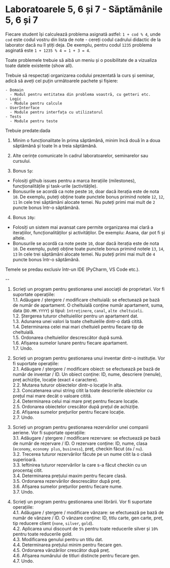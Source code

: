 # Laboratoarele 5, 6 și 7 - Săptămânile 5, 6 și 7

Fiecare student își calculează problema asignată astfel: `1 + cod % 4`, unde `cod` este codul vostru din lista de note - cereți codul cadrului didactic de la laborator dacă nu îl știți deja. De exemplu, pentru codul `1235` problema asginată este `1 + 1235 % 4 = 1 + 3 = 4`.

Toate problemele trebuie să aibă un meniu și o posibilitate de a vizualiza toate datele existente (show all).

Trebuie să respectați organizarea codului prezentată la curs și seminar, adică să aveți cel puțin următoarele pachete și fișiere:
```
- Domain
  - Modul pentru entitatea din problema voastră, cu getteri etc.
- Logic
  - Module pentru calcule
- UserInterface
  - Module pentru interfața cu utilizatorul
- Tests
  - Module pentru teste
```

Trebuie predate:dada
1. Minim o funcționalitate în prima săptămână, minim încă două în a doua săptămână și toate în a treia săptămână.

2. Alte cerințe comunicate în cadrul laboratoarelor, seminarelor sau cursului. 

3. Bonus `5p`: 
- Folosiți github issues pentru a marca iterațiile (milestones), funcționalitățile și task-urile (activitățile).
- Bonusurile se acordă ca note peste `10`, doar dacă iterația este de nota `10`. De exemplu, puteți obține toate punctele bonus primind notele `12`, `12`, `11` în cele trei săptămâni alocate temei. Nu puteți primi mai mult de `2` puncte bonus într-o săptămână.

4. Bonus `10p`:
- Folosiți un sistem mai avansat care permite organizarea mai clară a iterațiilor, funcționalităților și activităților. De exemplu: Asana, dar pot fi și altele.
- Bonusurile se acordă ca note peste `10`, doar dacă iterația este de nota `10`. De exemplu, puteți obține toate punctele bonus primind notele `13`, `14`, `13` în cele trei săptămâni alocate temei. Nu puteți primi mai mult de `4` puncte bonus într-o săptămână.

Temele se predau exclusiv într-un IDE (PyCharm, VS Code etc.).

--

1. Scrieți un program pentru gestionarea unei asociații de proprietari. Vor fi suportate operațiile:  
   1.1. Adăugare / ștergere / modificare cheltuială: se efectuează pe bază de număr de apartament. O cheltuială conține număr apartament, suma, data (`DD.MM.YYYY`) și tipul: `întreținere`, `canal`, `alte cheltuieli`.  
   1.2. Ștergerea tuturor cheltuielilor pentru un apartament dat.  
   1.3. Adunarea unei valori la toate cheltuielile dintr-o dată citită.  
   1.4. Determinarea celei mai mari cheltuieli pentru fiecare tip de cheltuială.  
   1.5. Ordonarea cheltuielilor descrescător după sumă.  
   1.6. Afișarea sumelor lunare pentru fiecare apartament.  
   1.7. Undo.  

2. Scrieți un program pentru gestionarea unui inventar dintr-o instituție. Vor fi suportate operațiile:  
   2.1. Adăugare / ștergere / modificare obiect: se efectuează pe bază de număr de inventar / ID. Un obiect conține: ID, nume, descriere (nenule), preț achiziție, locație (exact `4` caractere).  
   2.2. Mutarea tuturor obiectelor dintr-o locație în alta.  
   2.3.	Concatenarea unui string citit la toate descrierile obiectelor cu prețul mai mare decât o valoare citită.  
   2.4.	Determinarea celui mai mare preț pentru fiecare locație.  
   2.5.	Ordonarea obiectelor crescător după prețul de achiziție.  
   2.6.	Afișarea sumelor prețurilor pentru fiecare locație.  
   2.7.	Undo.  

3. Scrieți un program pentru gestionarea rezervărilor unei companii aeriene. Vor fi suportate operațiile:  
   3.1. Adăugare / ștergere / modificare rezervare: se efectuează pe bază de număr de rezervare / ID. O rezervare conține: ID, nume, clasa (`economy`, `economy plus`, `business`), preț, checkin făcut (`da` / `nu`).  
   3.2. Trecerea tuturor rezervărilor făcute pe un nume citit la o clasă superioară.  
   3.3. Ieftinirea tuturor rezervărilor la care s-a făcut checkin cu un procentaj citit.   
   3.4. Determinarea prețului maxim pentru fiecare clasă.  
   3.5. Ordonarea rezervărilor descrescător după preț.  
   3.6. Afișarea sumelor prețurilor pentru fiecare nume.  
   3.7. Undo.  

4. Scrieți un program pentru gestionarea unei librării. Vor fi suportate operațiile:  
   4.1. Adăugare / ștergere / modificare vânzare: se efectuează pe bază de număr de vânzare / ID. O vânzare conține: ID, titlu carte, gen carte, preț, tip reducere client (`none`, `silver`, `gold`).  
   4.2. Aplicarea unui discount de `5%` pentru toate reducerile silver și `10%` pentru toate reducerile gold.  
   4.3. Modificarea genului pentru un titlu dat.  
   4.4. Determinarea prețului minim pentru fiecare gen.  
   4.5. Ordonarea vânzărilor crescător după preț.  
   4.6. Afișarea numărului de titluri distincte pentru fiecare gen.  
   4.7. Undo.  
